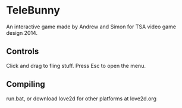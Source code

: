 TeleBunny
=========

An interactive game made by Andrew and Simon for TSA video game design 2014.

Controls
--------

Click and drag to fling stuff.
Press Esc to open the menu.

Compiling
---------

run.bat, or download love2d for other platforms at love2d.org
